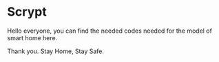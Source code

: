 # Scrypt

Hello everyone, you can find the needed codes
needed for the model of smart home here. 

Thank you.
Stay Home, Stay Safe.

